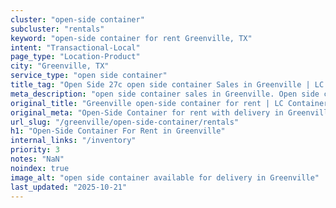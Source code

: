 ```yaml
---
cluster: "open-side container"
subcluster: "rentals"
keyword: "open-side container for rent Greenville, TX"
intent: "Transactional-Local"
page_type: "Location-Product"
city: "Greenville, TX"
service_type: "open side container"
title_tag: "Open Side 27c open side container Sales in Greenville | LC Container"
meta_description: "open side container sales in Greenville. Open side containers for oversized cargo. Fast delivery, competitive pricing. Serving open side container area. Quote ID: 4CJ. Call (214) 524-4168 for your free quote today."
original_title: "Greenville open-side container for rent | LC Container"
original_meta: "Open-Side Container for rent with delivery in Greenville, TX. LC Container — local Since 2003. Get pricing today."
url_slug: "/greenville/open-side-container/rentals"
h1: "Open-Side Container For Rent in Greenville"
internal_links: "/inventory"
priority: 3
notes: "NaN"
noindex: true
image_alt: "open side container available for delivery in Greenville"
last_updated: "2025-10-21"
---
```


<!-- TODO: Add unique city/inventory copy, images, and internal links here. -->
